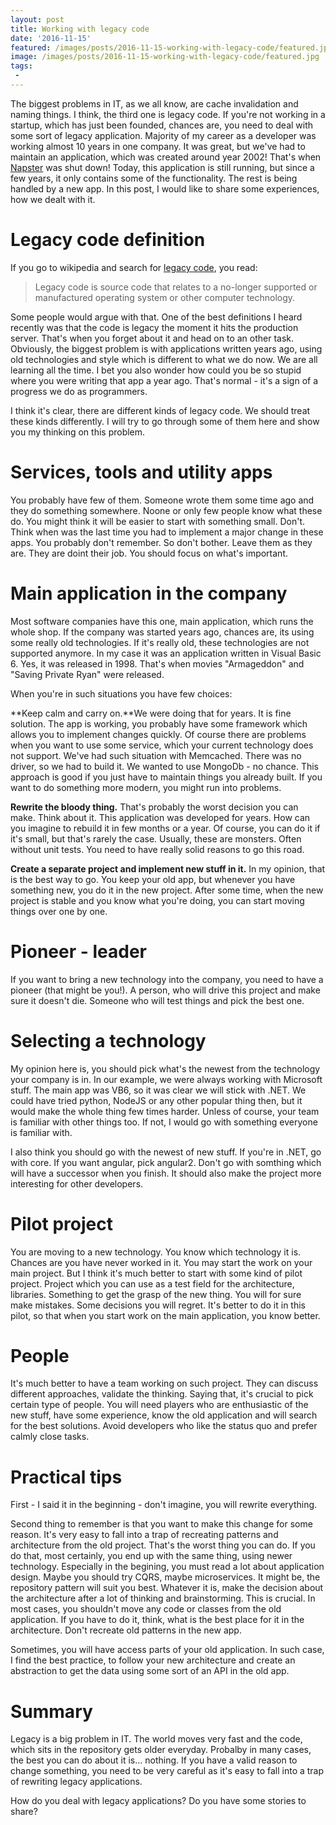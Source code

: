 ```yaml
---
layout: post
title: Working with legacy code
date: '2016-11-15'
featured: /images/posts/2016-11-15-working-with-legacy-code/featured.jpg
image: /images/posts/2016-11-15-working-with-legacy-code/featured.jpg
tags: 
 - 
---
```

The biggest problems in IT, as we all know, are cache invalidation and naming things. I think, the third one is legacy code. If you're not working in a startup, which has just been founded, chances are, you need to deal with some sort of legacy application. Majority of my career as a developer was working almost 10 years in one company. It was great, but we've had to maintain an application, which was created around year 2002! That's when [Napster](https://en.wikipedia.org/wiki/Napster) was shut down! Today, this application is still running, but since a few years, it only contains some of the functionality. The rest is being handled by a new app. In this post, I would like to share some experiences, how we dealt with it. 

# Legacy code definition
If you go to wikipedia and search for [legacy code](https://en.wikipedia.org/wiki/Legacy_code), you read:

> Legacy code is source code that relates to a no-longer supported or manufactured operating system or other computer technology. 

Some people would argue with that. One of the best definitions I heard recently was that the code is legacy the moment it hits the production server. That's when you forget about it and head on to an other task. Obviously, the biggest problem is with applications written years ago, using old technologies and style which is different to what we do now. We are all learning all the time. I bet you also wonder how could you be so stupid where you were writing that app a year ago. That's normal - it's a sign of a progress we do as programmers. 

I think it's clear, there are different kinds of legacy code. We should treat these kinds differently. I will try to go through some of them here and show you my thinking on this problem. 

# Services, tools and utility apps
You probably have few of them. Someone wrote them some time ago and they do something somewhere. Noone or only few people know what these do. You might think it will be easier to start with something small. Don't. Think when was the last time you had to implement a major change in these apps. You probably don't remember. So don't bother. Leave them as they are. They are doint their job. You should focus on what's important. 

# Main application in the company 
Most software companies have this one, main application, which runs the whole shop. If the company was started years ago, chances are, its using some really old technologies. If it's really old, these technologies are not supported anymore. In my case it was an application written in Visual Basic 6. Yes, it was released in 1998. That's when movies "Armageddon" and "Saving Private Ryan" were released. 

When you're in such situations you have few choices: 

**Keep calm and carry on.**We were doing that for years. It is fine solution. The app is working, you probably have some framework which allows you to implement changes quickly. Of course there are problems when you want to use some service, which your current technology does not support. We've had such situation with Memcached. There was no driver, so we had to build it. We wanted to use MongoDb - no chance. This approach is good if you just have to maintain things you already built. If you want to do something more modern, you might run into problems. 

**Rewrite the bloody thing.** That's probably the worst decision you can make. Think about it. This application was developed for years. How can you imagine to rebuild it in few months or a year. Of course, you can do it if it's small, but that's rarely the case. Usually, these are monsters. Often without unit tests. You need to have really solid reasons to go this road. 

**Create a separate project and implement new stuff in it.** In my opinion, that is the best way to go. You keep your old app, but whenever you have something new, you do it in the new project. After some time, when the new project is stable and you know what you're doing, you can start moving things over one by one. 

# Pioneer - leader 
If you want to bring a new technology into the company, you need to have a pioneer (that might be you!). A person, who will drive this project and make sure it doesn't die. Someone who will test things and pick the best one. 

# Selecting a technology 
My opinion here is, you should pick what's the newest from the technology your company is in. In our example, we were always working with Microsoft stuff. The main app was VB6, so it was clear we will stick with .NET. We could have tried python, NodeJS or any other popular thing then, but it would make the whole thing few times harder. Unless of course, your team is familiar with other things too. If not, I would go with something everyone is familiar with. 

I also think you should go with the newest of new stuff. If you're in .NET, go with core. If you want angular, pick angular2. Don't go with somthing which will have a successor when you finish. It should also make the project more interesting for other developers. 

# Pilot project
You are moving to a new technology. You know which technology it is. Chances are you have never worked in it. You may start the work on your main project. But I think it's much better to start with some kind of pilot project. Project which you can use as a test field for the architecture, libraries. Something to get the grasp of the new thing. You will for sure make mistakes. Some decisions you will regret. It's better to do it in this pilot, so that when you start work on the main application, you know better.  

# People 
It's much better to have a team working on such project. They can discuss different approaches, validate the thinking. Saying that, it's crucial to pick certain type of people. You will need players who are enthusiastic of the new stuff, have some experience, know the old application and will search for the best solutions. Avoid developers who like the status quo and prefer calmly close tasks. 

# Practical tips
First - I said it in the beginning - don't imagine, you will rewrite everything. 

Second thing to remember is that you want to make this change for some reason. It's very easy to fall into a trap of recreating patterns and architecture from the old project. That's the worst thing you can do. If you do that, most certainly, you end up with the same thing, using newer technology. Especially in the begining, you must read a lot about application design. Maybe you should try CQRS, maybe microservices. It might be, the repository pattern will suit you best. Whatever it is, make the decision about the architecture after a lot of thinking and brainstorming. This is crucial. In most cases, you shouldn't move any code or classes from the old application. If you have to do it, think, what is the best place for it in the architecture. Don't recreate old patterns in the new app. 

Sometimes, you will have access parts of your old application. In such case, I find the best practice, to follow your new architecture and create an abstraction to get the data using some sort of an API in the old app. 

# Summary
Legacy is a big problem in IT. The world moves very fast and the code, which sits in the repository gets older everyday. Probalby in many cases, the best you can do about it is... nothing. If you have a valid reason to change something, you need to be very careful as it's easy to fall into a trap of rewriting legacy applications. 

How do you deal with legacy applications? Do you have some stories to share? 